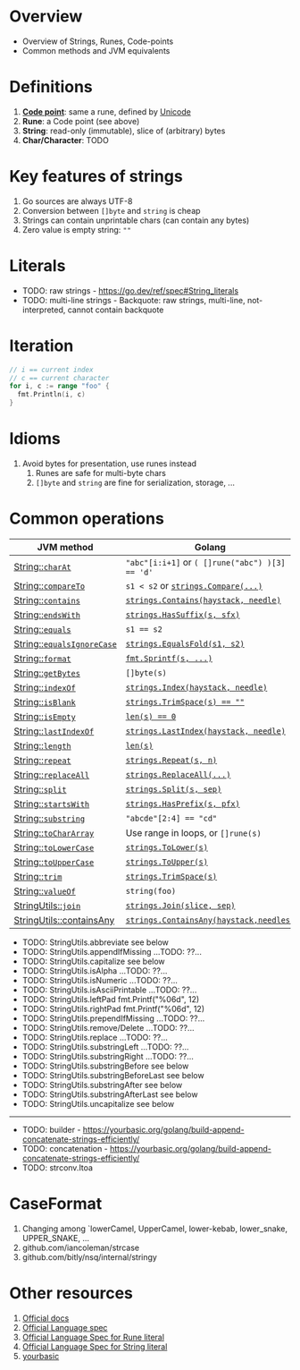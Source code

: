 # Overview
- Overview of Strings, Runes, Code-points
- Common methods and JVM equivalents


# Definitions
1. [**Code point**](https://en.wikipedia.org/wiki/Code_point): same a rune, defined by [Unicode](https://en.wikipedia.org/wiki/Code_point)
1. **Rune**: a Code point (see above)
1. **String**: read-only (immutable), slice of (arbitrary) bytes
1. **Char/Character**: TODO


# Key features of strings
1. Go sources are always UTF-8
1. Conversion between `[]byte` and `string` is cheap
1. Strings can contain unprintable chars (can contain any bytes)
1. Zero value is empty string: `""`


# Literals
- TODO: raw strings - https://go.dev/ref/spec#String_literals
- TODO: multi-line strings - Backquote: raw strings, multi-line, not-interpreted, cannot contain backquote


# Iteration
```go
// i == current index
// c == current character
for i, c := range "foo" {
  fmt.Println(i, c)
}
```


# Idioms
1. Avoid bytes for presentation, use runes instead
    1. Runes are safe for multi-byte chars
    1. `[]byte` and `string` are fine for serialization, storage, ...


# Common operations
|JVM method|Golang|
|---|---|
| [String::`charAt`](https://docs.oracle.com/en/java/javase/11/docs/api/java.base/java/lang/String.html#charAt(int)) | `"abc"[i:i+1]` or `( []rune("abc") )[3] == 'd'`|
| [String::`compareTo`](https://docs.oracle.com/en/java/javase/11/docs/api/java.base/java/lang/String.html#compareTo(java.lang.String)) |`s1 < s2` or [`strings.Compare(...)`](https://pkg.go.dev/strings#Compare) |
| [String::`contains`](https://docs.oracle.com/en/java/javase/11/docs/api/java.base/java/lang/String.html#contains(java.lang.CharSequence)) |[`strings.Contains(haystack, needle)`](https://pkg.go.dev/strings#Contains) |
| [String::`endsWith`](https://docs.oracle.com/en/java/javase/11/docs/api/java.base/java/lang/String.html#endsWith(java.lang.String)) | [`strings.HasSuffix(s, sfx)`](https://pkg.go.dev/strings#HasSuffix) |
| [String::`equals`](https://docs.oracle.com/en/java/javase/11/docs/api/java.base/java/lang/String.html#equals(java.lang.Object)) |`s1 == s2`|
| [String::`equalsIgnoreCase`](https://docs.oracle.com/en/java/javase/11/docs/api/java.base/java/lang/String.html#equalsIgnoreCase(java.lang.String)) | [`strings.EqualsFold(s1, s2)`](https://pkg.go.dev/strings#EqualFold) |
| [String::`format`](https://docs.oracle.com/en/java/javase/11/docs/api/java.base/java/lang/String.html#format(java.lang.String,java.lang.Object...)) | [`fmt.Sprintf(s, ...)`](https://pkg.go.dev/fmt#Sprintf) |
| [String::`getBytes`](https://docs.oracle.com/en/java/javase/11/docs/api/java.base/java/lang/String.html#getBytes()) |`[]byte(s)`|
| [String::`indexOf`](https://docs.oracle.com/en/java/javase/11/docs/api/java.base/java/lang/String.html#indexOf(int)) | [`strings.Index(haystack, needle)`](https://pkg.go.dev/strings#Index) |
| [String::`isBlank`](https://docs.oracle.com/en/java/javase/11/docs/api/java.base/java/lang/String.html#isBlank()) |[`strings.TrimSpace(s) == ""`](https://pkg.go.dev/strings#TrimSpace) |
| [String::`isEmpty`](https://docs.oracle.com/en/java/javase/11/docs/api/java.base/java/lang/String.html#isEmpty()) | [`len(s) == 0`](https://pkg.go.dev/builtin#len) |
| [String::`lastIndexOf`](https://docs.oracle.com/en/java/javase/11/docs/api/java.base/java/lang/String.html#lastIndexOf(int)) | [`strings.LastIndex(haystack, needle)`](https://pkg.go.dev/strings#LastIndex) |
| [String::`length`](https://docs.oracle.com/en/java/javase/11/docs/api/java.base/java/lang/String.html#length()) | [`len(s)`](https://pkg.go.dev/builtin#len) |
| [String::`repeat`](https://docs.oracle.com/en/java/javase/11/docs/api/java.base/java/lang/String.html#repeat(int)) | [`strings.Repeat(s, n)`](https://pkg.go.dev/strings#Repeat) |
| [String::`replaceAll`](https://docs.oracle.com/en/java/javase/11/docs/api/java.base/java/lang/String.html#replaceAll(java.lang.String,java.lang.String)) | [`strings.ReplaceAll(...)`](https://pkg.go.dev/strings#ReplaceAll) |
| [String::`split`](https://docs.oracle.com/en/java/javase/11/docs/api/java.base/java/lang/String.html#split(java.lang.String)) | [`strings.Split(s, sep)`](https://pkg.go.dev/strings#Split) |
| [String::`startsWith`](https://docs.oracle.com/en/java/javase/11/docs/api/java.base/java/lang/String.html#startsWith(java.lang.String)) | [`strings.HasPrefix(s, pfx)`](https://pkg.go.dev/strings#HasPrefix) |
| [String::`substring`](https://docs.oracle.com/en/java/javase/11/docs/api/java.base/java/lang/String.html#substring(int,int)) |`"abcde"[2:4] == "cd"`|
| [String::`toCharArray`](https://docs.oracle.com/en/java/javase/11/docs/api/java.base/java/lang/String.html#toCharArray()) |Use range in loops, or `[]rune(s)`|
| [String::`toLowerCase`](https://docs.oracle.com/en/java/javase/11/docs/api/java.base/java/lang/String.html#toLowerCase()) | [`strings.ToLower(s)`](https://pkg.go.dev/strings#ToLower) |
| [String::`toUpperCase`](https://docs.oracle.com/en/java/javase/11/docs/api/java.base/java/lang/String.html#toUpperCase()) | [`strings.ToUpper(s)`](https://pkg.go.dev/strings#ToUpper) |
| [String::`trim`](https://docs.oracle.com/en/java/javase/11/docs/api/java.base/java/lang/String.html#trim()) |[`strings.TrimSpace(s)`](https://pkg.go.dev/strings#TrimSpace) |
| [String::`valueOf`](https://docs.oracle.com/en/java/javase/11/docs/api/java.base/java/lang/String.html#valueOf(java.lang.Object)) |`string(foo)`|
| [StringUtils::`join`](https://commons.apache.org/proper/commons-lang/apidocs/org/apache/commons/lang3/StringUtils.html#join-java.lang.Iterable-java.lang.String-) | [`strings.Join(slice, sep)`](https://pkg.go.dev/strings#Join) |
| [StringUtils::containsAny](https://commons.apache.org/proper/commons-lang/apidocs/org/apache/commons/lang3/StringUtils.html#containsAny-java.lang.CharSequence-char...-) | [`strings.ContainsAny(haystack,needles)`](https://pkg.go.dev/strings#ContainsAny) |


- TODO: StringUtils.abbreviate			see below
- TODO: StringUtils.appendIfMissing		...TODO: ??...
- TODO: StringUtils.capitalize			see below
- TODO: StringUtils.isAlpha			    ...TODO: ??...
- TODO: StringUtils.isNumeric			...TODO: ??...
- TODO: StringUtils.isAsciiPrintable	...TODO: ??...
- TODO: StringUtils.leftPad			    fmt.Printf("%06d", 12)
- TODO: StringUtils.rightPad			fmt.Printf("%06d", 12)
- TODO: StringUtils.prependIfMissing	...TODO: ??...
- TODO: StringUtils.remove/Delete		...TODO: ??...
- TODO: StringUtils.replace			    ...TODO: ??...
- TODO: StringUtils.substringLeft		...TODO: ??...
- TODO: StringUtils.substringRight		...TODO: ??...
- TODO: StringUtils.substringBefore		see below
- TODO: StringUtils.substringBeforeLast	see below
- TODO: StringUtils.substringAfter		see below
- TODO: StringUtils.substringAfterLast	see below
- TODO: StringUtils.uncapitalize		see below

--------
- TODO: builder - https://yourbasic.org/golang/build-append-concatenate-strings-efficiently/
- TODO: concatenation - https://yourbasic.org/golang/build-append-concatenate-strings-efficiently/
- TODO: strconv.Itoa


# CaseFormat
1. Changing among `lowerCamel, UpperCamel, lower-kebab, lower_snake, UPPER_SNAKE, ...
1. github.com/iancoleman/strcase
1. github.com/bitly/nsq/internal/stringy


# Other resources
1. [Official docs](https://go.dev/blog/strings)
1. [Official Language spec](https://go.dev/ref/spec#String_types)
1. [Official Language Spec for Rune literal](https://go.dev/ref/spec#Rune_literals)
1. [Official Language Spec for String literal](https://go.dev/ref/spec#String_literals)
1. [yourbasic](https://yourbasic.org/golang/string-functions-reference-cheat-sheet)
